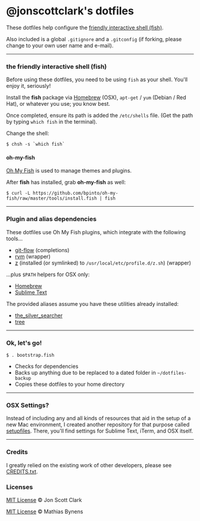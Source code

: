 # @jonscottclark's dotfiles

These dotfiles help configure the [friendly interactive shell (fish)](https://github.com/fish-shell/fish-shell).

Also included is a global `.gitignore` and a `.gitconfig` (if forking, please change to your own user name and e-mail).

---

### the friendly interactive shell (fish)

Before using these dotfiles, you need to be using `fish` as your shell. You'll enjoy it, seriously!

Install the **fish** package via [Homebrew](http://brew.sh) (OSX), `apt-get` / `yum` (Debian / Red Hat), or whatever you use; you know best.

Once completed, ensure its path is added the `/etc/shells` file. (Get the path by typing `which fish` in the terminal).

Change the shell:

``$ chsh -s `which fish` ``

#### oh-my-fish

[Oh My Fish](https://github.com/bpinto/oh-my-fish) is used to manage themes and plugins.

After **fish** has installed, grab **oh-my-fish** as well:

`$ curl -L https://github.com/bpinto/oh-my-fish/raw/master/tools/install.fish | fish`

---

### Plugin and alias dependencies

These dotfiles use Oh My Fish plugins, which integrate with the following tools...

- [git-flow](https://github.com/nvie/gitflow) (completions)
- [rvm](https://rvm.io) (wrapper)
- [z](https://github.com/rupa/z) (installed (or symlinked) to `/usr/local/etc/profile.d/z.sh`) (wrapper)

...plus `$PATH` helpers for OSX only:

- [Homebrew](https://brew.sh)
- [Sublime Text](https://www.sublimetext.com)

The provided aliases assume you have these utilities already installed:

- [the_silver_searcher](https://github.com/ggreer/the_silver_searcher)
- [tree](http://mama.indstate.edu/users/ice/tree)

---

### Ok, let's go!

`$ . bootstrap.fish`

- Checks for dependencies
- Backs up anything due to be replaced to a dated folder in `~/dotfiles-backup`
- Copies these dotfiles to your home directory

---

### OSX Settings?

Instead of including any and all kinds of resources that aid in the setup of a new Mac environment, I created another repository for that purpose called [setupfiles](https://github.com/jonscottclark/setupfiles). There, you'll find settings for Sublime Text, iTerm, and OSX itself.

---

### Credits

I greatly relied on the existing work of other developers, please see [CREDITS.txt](https://github.com/jonscottclark/dotfiles/blob/master/CREDITS.txt).

### Licenses

[MIT License](http://jonscottclark.mit-license.org/) © Jon Scott Clark

[MIT License](https://github.com/mathiasbynens/dotfiles/blob/master/LICENSE-MIT.txt) © Mathias Bynens